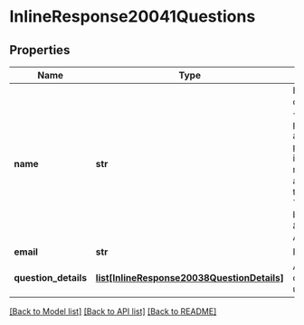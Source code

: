 # InlineResponse20041Questions

## Properties
Name | Type | Description | Notes
------------ | ------------- | ------------- | -------------
**name** | **str** | Participant display name.&lt;br&gt;&lt;br&gt; If the poll was created as an anonymous poll, participant&#x27;s information will remain anonymous and the value of the &#x60;name&#x60; field will be \&quot;Anonymous Attendee\&quot;. | [optional] 
**email** | **str** | Participant email. | [optional] 
**question_details** | [**list[InlineResponse20038QuestionDetails]**](InlineResponse20038QuestionDetails.md) | Array of questions from user. | [optional] 

[[Back to Model list]](../README.md#documentation-for-models) [[Back to API list]](../README.md#documentation-for-api-endpoints) [[Back to README]](../README.md)

